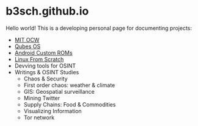 # b3sch.github.io

Hello world!
This is a developing personal page for documenting projects:

<ul>
  <li><a href="https://ocw.mit.edu/">MIT OCW</a></li>
  <li><a href="https://qubes-os.org">Qubes OS</a></li>
  <li><a href="https://www.howtogeek.com/348545/how-to-install-lineageos-on-android/">Android Custom ROMs</a></li>
  <li><a href="https://www.linuxfromscratch.org/">Linux From Scratch</a></li>
  <li>Devving tools for OSINT</li>
  <li>Writings & OSINT Studies
    <ul>
      <li>Chaos & Security</li>
      <li>First order chaos: weather & climate</li>
      <li>GIS: Geospatial surveillance</li>
      <li>Mining Twitter</li>
      <li>Supply Chains: Food & Commodities</li>
      <li>Visualizing Information</li>
      <li>Tor network</li>
    </ul>
  </li>
</ul>

